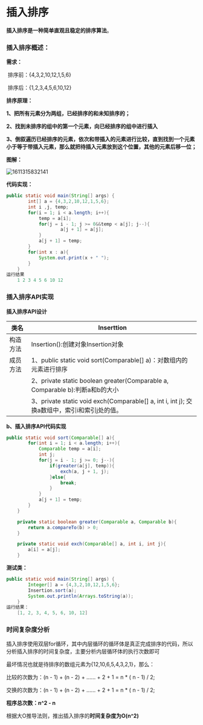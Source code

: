# 插入排序

**插入排序是一种简单直观且稳定的排序算法**。

### 插入排序概述：

**需求：**

​		排序前：{4,3,2,10,12,1,5,6}

​		排序后：{1,2,3,4,5,6,10,12}

**排序原理：**

**1、把所有元素分为两组，已经排序的和未知排序的；**

**2、找到未排序的组中的第一个元素，向已经排序的组中进行插入**

**3、倒叙遍历已经排序的元素，依次和带插入的元素进行比较，直到找到一个元素小于等于带插入元素，那么就把待插入元素放到这个位置，其他的元素后移一位；**

**图解：**

![1611315832141](C:\Users\29455\AppData\Roaming\Typora\typora-user-images\1611315832141.png)

**代码实现：**

```java
public static void main(String[] args) {
        int[] a = {4,3,2,10,12,1,5,6};
        int i ,j, temp;
        for(i = 1; i < a.length; i++){
            temp = a[i];
            for(j = i - 1; j >= 0&&temp < a[j]; j--){
                    a[j + 1] = a[j];
            }
            a[j + 1] = temp;
        }
        for(int x : a){
            System.out.print(x + " ");
        }
    }
运行结果
    1 2 3 4 5 6 10 12 
```

### **插入排序API实现**

**插入排序API设计**

| 类名     | Inserttion                                                   |
| -------- | ------------------------------------------------------------ |
| 构造方法 | Insertion():创建对象Insertion对象                            |
| 成员方法 | 1、public  static  void  sort(Comparable[]  a)：对数组内的元素进行排序 |
|          | 2、private  static  boolean  greater(Comparable  a,  Comparable  b):判断a和b的大小 |
|          | 3、private  static  void  exch(Comparable[]  a,  int  i,  int  j); 交换a数组中，索引i和索引j处的值。 |

**b、插入排序API代码实现**

```java
public static void sort(Comparable[] a){
        for(int i = 1; i < a.length; i++){
            Comparable temp = a[i];
            int j;
            for(j = i - 1; j >= 0; j--){
                if(greater(a[j], temp)){
                    exch(a, j + 1, j);
                }else{
                    break;
                }
            }
            a[j + 1] = temp;
        }
    }

    private static boolean greater(Comparable a, Comparable b){
        return a.compareTo(b) > 0;
    }

    private static void exch(Comparable[] a, int i, int j){
        a[i] = a[j];
    }
```

**测试类：**

```java
public static void main(String[] args) {
        Integer[] a = {4,3,2,10,12,1,5,6};
        Insertion.sort(a);
        System.out.println(Arrays.toString(a));
    }
运行结果：
    [1, 2, 3, 4, 5, 6, 10, 12]
```



### 时间复杂度分析

插入排序使用双层for循环，其中内层循环的循环体是真正完成排序的代码，所以分析插入排序的时间复杂度，主要分析内层循环体的执行次数即可

最坏情况也就是待排序的数组元素为{12,10,6,5,4,3,2,1}，那么：

比较的次数为：(n - 1) + (n - 2) + ...... + 2 + 1 = n * ( n - 1) / 2; 

交换的次数为：(n - 1) + (n - 2) + ...... + 2 + 1 = n * ( n - 1) / 2;

**程序总次数：n^2 - n**

根据大O推导法则，推出插入排序的**时间复杂度为O(n^2)**

